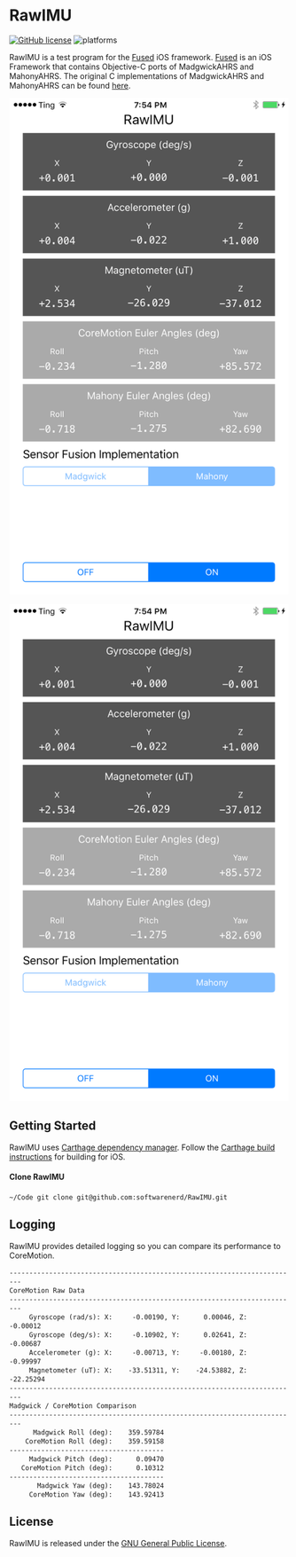 # RawIMU

[![GitHub license](https://img.shields.io/aur/license/yaourt.svg)](https://raw.githubusercontent.com/softwarenerd/RawIMU/master/LICENSE.md) ![platforms](https://img.shields.io/badge/platforms-iOS%20-lightgrey.svg)

RawIMU is a test program for the [Fused](https://github.com/softwarenerd/Fused) iOS framework. [Fused](https://github.com/softwarenerd/Fused) is an iOS Framework that contains Objective-C ports of MadgwickAHRS and MahonyAHRS. The original C implementations of MadgwickAHRS and MahonyAHRS can be found [here](http://www.x-io.co.uk/res/sw/madgwick_algorithm_c.zip).

![RawIMU](Documentation/RawIMU.png)

![RawIMU](Documentation/RawIMU.png)

## Getting Started

RawIMU uses [Carthage dependency manager](https://github.com/Carthage/Carthage). Follow the [Carthage build instructions](https://github.com/Carthage/Carthage#if-youre-building-for-ios-tvos-or-watchos) for building for iOS.

#### Clone RawIMU

`~/Code git clone git@github.com:softwarenerd/RawIMU.git`

## Logging

RawIMU provides detailed logging so you can compare its performance to CoreMotion.

```
-------------------------------------------------------------------------
CoreMotion Raw Data
-------------------------------------------------------------------------
     Gyroscope (rad/s): X:     -0.00190, Y:      0.00046, Z:     -0.00012
     Gyroscope (deg/s): X:     -0.10902, Y:      0.02641, Z:     -0.00687
     Accelerometer (g): X:     -0.00713, Y:     -0.00180, Z:     -0.99997
     Magnetometer (uT): X:    -33.51311, Y:    -24.53882, Z:    -22.25294
-------------------------------------------------------------------------
Madgwick / CoreMotion Comparison
-------------------------------------------------------------------------
      Madgwick Roll (deg):    359.59784
    CoreMotion Roll (deg):    359.59158
---------------------------------------
     Madgwick Pitch (deg):      0.09470
   CoreMotion Pitch (deg):      0.10312
---------------------------------------
       Madgwick Yaw (deg):    143.78024
     CoreMotion Yaw (deg):    143.92413
```

## License

RawIMU is released under the [GNU General Public License](LICENSE.md).
